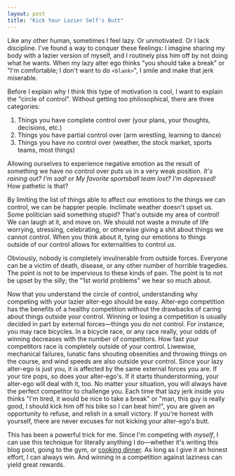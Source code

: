 ```yaml
---
layout: post
title: "Kick Your Lazier Self's Butt"
---
```


Like any other human, sometimes I feel lazy. Or unmotivated. Or I lack
discipline. I've found a way to conquer these feelings: I imagine
sharing my body with a lazier version of myself, and I routinely piss him off
by not doing what he wants. When my lazy alter ego thinks "you should take
a break" or "I'm comfortable; I don't want to do `<blank>`", I smile and
make that jerk miserable.

Before I explain why I think this type of motivation is cool, I want to
explain the "circle of control". Without getting too philosophical, there are three categories:

1. Things you have complete control over (your plans, your thoughts, decisions, etc.)
2. Things you have partial control over (arm wrestling, learning to dance)
3. Things you have no control over (weather, the stock market, sports teams, most things)

Allowing ourselves to experience negative emotion as the result of something we have no
control over puts us in a very weak position. *It's raining out? I'm sad!* or *My favorite sportsball team lost? I'm depressed!* How pathetic is that?

By limiting the list of things able to affect our emotions to the things we can control, we can be happier people. Inclimate weather doesn't upset us. Some politician said something stupid? That's outside my area of control! We can laugh at it, and move on. We should not waste a minute of life worrying, stressing, celebrating, or otherwise giving a shit about things we cannot control. When you think about it, tying our emotions to things outside of our control allows for externalities to control *us*.

Obviously, nobody is completely invulnerable from outside forces. Everyone can be a victim of death, disease, or any other number of horrible tragedies. The point is not to be impervious to these kinds of pain. The point is to not be upset by the silly; the "1st world problems" we hear so much about.

Now that you understand the circle of control, understanding why competing with your lazier alter-ego should be easy. Alter-ego competition has the benefits of a healthy competition without the drawbacks of caring about things outside your control. Winning or losing a competition is usually decided in part by external forces—things you do not control. For instance, you may race bicycles. In a bicycle race, or any race really, your odds of winning decreases with the number of competitors. How fast your competitors race is completely outside of your control. Liwewise, mechanical failures, lunatic fans shouting obsenities and throwing things on the course, and wind speeds are also outside your control. Since your lazy alter-ego is just you, it is affected by the same external forces you are. If your tire pops, so does your alter-ego's. If it starts thunderstorming, your alter-ego will deal with it, too. No matter your situation, you will always have the perfect competitor to challenge you. Each time that lazy jerk inside you thinks "I'm tired, it would be nice to take a break" or "man, this guy is really good, I should kick him off his bike so I can beat him!", you are given an opportunity to refuse, and relish in a small victory. If you're honest with yourself, there are never excuses for not kicking your alter-ego's butt.

This has been a powerful trick for me. Since I'm competing with *myself*, I can use this technique for literally anything I do—whether it's writing this blog post, going to the gym, or [cooking dinner](/2015/01/09/home_cooking/). As long as I give it an honest effort, I can always win. And winning in a competition against laziness can yield great rewards. 
